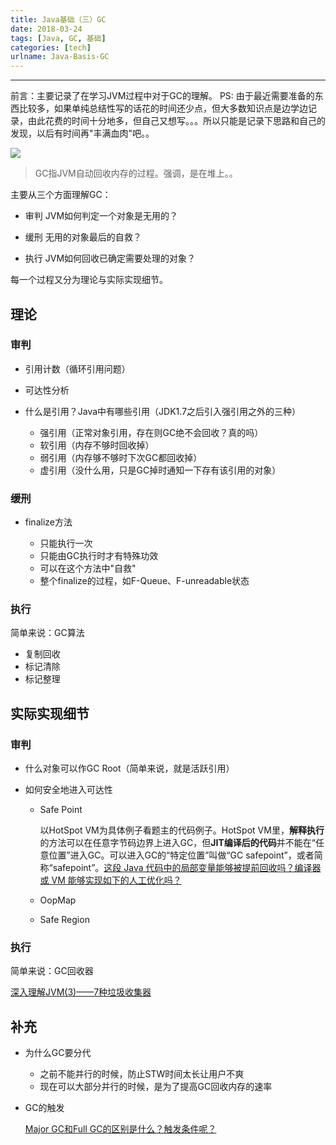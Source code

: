 ```yaml
---
title: Java基础（三）GC
date: 2018-03-24
tags: [Java, GC, 基础]
categories: [tech]
urlname: Java-Basis-GC
---
```

***

前言：主要记录了在学习JVM过程中对于GC的理解。
PS: 由于最近需要准备的东西比较多，如果单纯总结性写的话花的时间还少点，但大多数知识点是边学边记录，由此花费的时间十分地多，但自己又想写。。。所以只能是记录下思路和自己的发现，以后有时间再"丰满血肉"吧。。

![](https://image-1251774567.cosgz.myqcloud.com/blog/2018-04-04-steve-johnson-548313-unsplash_gaitubao_com_1985x1323%20-1-.jpg)

<!--more-->

>   GC指JVM自动回收内存的过程。强调，是在堆上。。

主要从三个方面理解GC：

-   审判
    JVM如何判定一个对象是无用的？
    
-   缓刑
    无用的对象最后的自救？

-   执行
    JVM如何回收已确定需要处理的对象？

每一个过程又分为理论与实际实现细节。

## 理论

### 审判

-   引用计数（循环引用问题）

-   可达性分析

-   什么是引用？Java中有哪些引用（JDK1.7之后引入强引用之外的三种）

    -   强引用（正常对象引用，存在则GC绝不会回收？真的吗）
    -   软引用（内存不够时回收掉）
    -   弱引用（内存够不够时下次GC都回收掉）
    -   虚引用（没什么用，只是GC掉时通知一下存有该引用的对象）

### 缓刑

-   finalize方法
    
    -   只能执行一次
    -   只能由GC执行时才有特殊功效
    -   可以在这个方法中"自救"
    -   整个finalize的过程，如F-Queue、F-unreadable状态
    
### 执行

简单来说：GC算法

-   复制回收
-   标记清除
-   标记整理

## 实际实现细节

### 审判

-   什么对象可以作GC Root（简单来说，就是活跃引用）
-   如何安全地进入可达性

    -   Safe Point
        
        以HotSpot VM为具体例子看题主的代码例子。HotSpot VM里，**解释执行**的方法可以在任意字节码边界上进入GC，但**JIT编译后的代码**并不能在“任意位置”进入GC。可以进入GC的“特定位置”叫做“GC safepoint”，或者简称“safepoint”。[这段 Java 代码中的局部变量能够被提前回收吗？编译器或 VM 能够实现如下的人工优化吗？](https://www.zhihu.com/question/34341582/answer/58444959)


    -   OopMap
    -   Safe Region

### 执行

简单来说：GC回收器

[深入理解JVM(3)——7种垃圾收集器](https://crowhawk.github.io/2017/08/15/jvm_3/)


## 补充

-   为什么GC要分代

    -   之前不能并行的时候，防止STW时间太长让用户不爽
    -   现在可以大部分并行的时候，是为了提高GC回收内存的速率

-   GC的触发

    [Major GC和Full GC的区别是什么？触发条件呢？](https://www.zhihu.com/question/41922036)    

